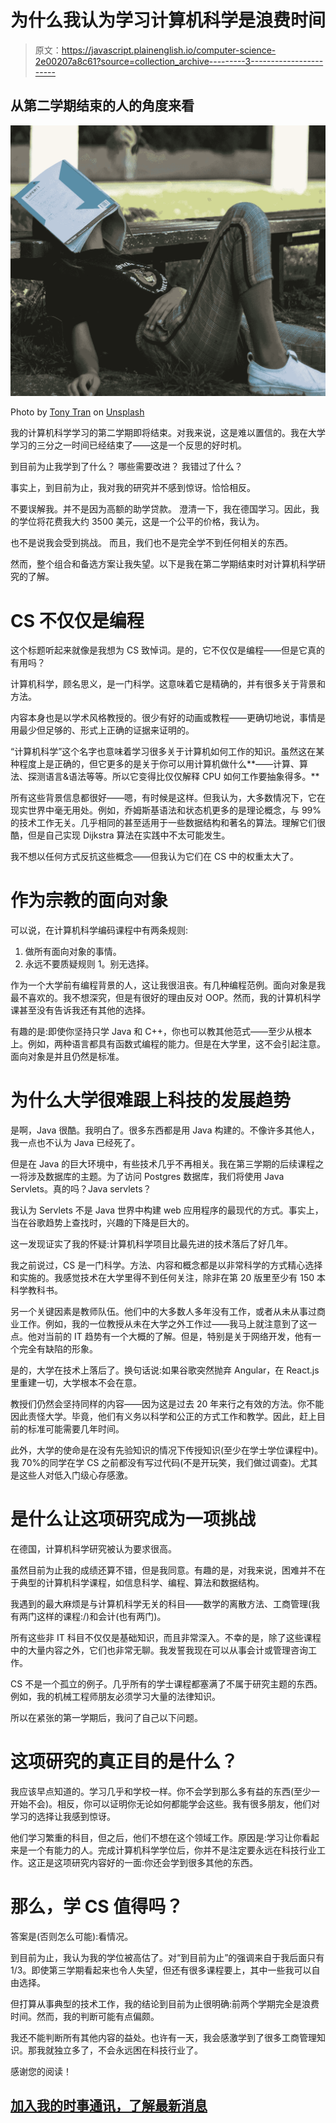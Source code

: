 # 为什么我认为学习计算机科学是浪费时间

> 原文：<https://javascript.plainenglish.io/computer-science-2e00207a8c61?source=collection_archive---------3----------------------->

## 从第二学期结束的人的角度来看

![](img/6031a6c3a70b385c70e7336aac12b612.png)

Photo by [Tony Tran](https://unsplash.com/@tonny_tran?utm_source=medium&utm_medium=referral) on [Unsplash](https://unsplash.com?utm_source=medium&utm_medium=referral)

我的计算机科学学习的第二学期即将结束。对我来说，这是难以置信的。我在大学学习的三分之一时间已经结束了——这是一个反思的好时机。

到目前为止我学到了什么？
哪些需要改进？
我错过了什么？

事实上，到目前为止，我对我的研究并不感到惊讶。恰恰相反。

不要误解我。并不是因为高额的助学贷款。
澄清一下，我在德国学习。因此，我的学位将花费我大约 3500 美元，这是一个公平的价格，我认为。

也不是说我会受到挑战。
而且，我们也不是完全学不到任何相关的东西。

然而，整个组合和备选方案让我失望。以下是我在第二学期结束时对计算机科学研究的了解。

# CS 不仅仅是编程

这个标题听起来就像是我想为 CS 致悼词。是的，它不仅仅是编程——但是它真的有用吗？

计算机科学，顾名思义，是一门科学。这意味着它是精确的，并有很多关于背景和方法。

内容本身也是以学术风格教授的。很少有好的动画或教程——更确切地说，事情是用最少但足够的、形式上正确的证据来证明的。

“计算机科学”这个名字也意味着学习很多关于计算机如何工作的知识。虽然这在某种程度上是正确的，但它更多的是关于你可以用计算机做什么**——计算、算法、探测语言&语法等等。所以它变得比仅仅解释 CPU 如何工作要抽象得多。**

所有这些背景信息都很好——嗯，有时候是这样。但我认为，大多数情况下，它在现实世界中毫无用处。例如，乔姆斯基语法和状态机更多的是理论概念，与 99%的技术工作无关。几乎相同的甚至适用于一些数据结构和著名的算法。理解它们很酷，但是自己实现 Dijkstra 算法在实践中不太可能发生。

我不想以任何方式反抗这些概念——但我认为它们在 CS 中的权重太大了。

# 作为宗教的面向对象

可以说，在计算机科学编码课程中有两条规则:

1.  做所有面向对象的事情。
2.  永远不要质疑规则 1。别无选择。

作为一个大学前有编程背景的人，这让我很沮丧。有几种编程范例。面向对象是我最不喜欢的。我不想深究，但是有很好的理由反对 OOP。然而，我的计算机科学课甚至没有告诉我还有其他的选择。

有趣的是:即使你坚持只学 Java 和 C++，你也可以教其他范式——至少从根本上。例如，两种语言都具有函数式编程的能力。但是在大学里，这不会引起注意。面向对象是并且仍然是标准。

# 为什么大学很难跟上科技的发展趋势

是啊，Java 很酷。我明白了。很多东西都是用 Java 构建的。不像许多其他人，我一点也不认为 Java 已经死了。

但是在 Java 的巨大环境中，有些技术几乎不再相关。我在第三学期的后续课程之一将涉及数据库的主题。为了访问 Postgres 数据库，我们将使用 Java Servlets。真的吗？Java servlets？

我认为 Servlets 不是 Java 世界中构建 web 应用程序的最现代的方式。事实上，当在谷歌趋势上查找时，兴趣的下降是巨大的。

这一发现证实了我的怀疑:计算机科学项目比最先进的技术落后了好几年。

我之前说过，CS 是一门科学。方法、内容和概念都是以非常科学的方式精心选择和实施的。我感觉技术在大学里得不到任何关注，除非在第 20 版里至少有 150 本科学教科书。

另一个关键因素是教师队伍。他们中的大多数人多年没有工作，或者从未从事过商业工作。例如，我的一位教授从未在大学之外工作过——我马上就注意到了这一点。他对当前的 IT 趋势有一个大概的了解。但是，特别是关于网络开发，他有一个完全有缺陷的形象。

是的，大学在技术上落后了。换句话说:如果谷歌突然抛弃 Angular，在 React.js 里重建一切，大学根本不会在意。

教授们仍然会坚持同样的内容——因为这是过去 20 年来行之有效的方法。你不能因此责怪大学。毕竟，他们有义务以科学和公正的方式工作和教学。因此，赶上目前的标准可能需要几年时间。

此外，大学的使命是在没有先验知识的情况下传授知识(至少在学士学位课程中)。我 70%的同学在学 CS 之前都没有写过代码(不是开玩笑，我们做过调查)。尤其是这些人对低入门级心存感激。

# 是什么让这项研究成为一项挑战

在德国，计算机科学研究被认为要求很高。

虽然目前为止我的成绩还算不错，但是我同意。有趣的是，对我来说，困难并不在于典型的计算机科学课程，如信息科学、编程、算法和数据结构。

我遇到的最大麻烦是与计算机科学无关的科目——数学的离散方法、工商管理(我有两门这样的课程:/)和会计(也有两门)。

所有这些非 IT 科目不仅仅是基础知识，而且非常深入。不幸的是，除了这些课程中的大量内容之外，它们也非常无聊。我发誓我现在可以从事会计或管理咨询工作。

CS 不是一个孤立的例子。几乎所有的学士课程都塞满了不属于研究主题的东西。例如，我的机械工程师朋友必须学习大量的法律知识。

所以在紧张的第一学期后，我问了自己以下问题。

# 这项研究的真正目的是什么？

我应该早点知道的。学习几乎和学校一样。你不会学到那么多有益的东西(至少一开始不会)。相反，你可以证明你无论如何都能学会这些。我有很多朋友，他们对学习的选择让我感到惊讶。

他们学习繁重的科目，但之后，他们不想在这个领域工作。原因是:学习让你看起来是一个有能力的人。完成计算机科学学位后，你并不是注定要永远在科技行业工作。这正是这项研究内容好的一面:你还会学到很多其他的东西。

# 那么，学 CS 值得吗？

答案是(否则怎么可能):看情况。

到目前为止，我认为我的学位被高估了。对“到目前为止”的强调来自于我后面只有 1/3。即使第三学期看起来也令人失望，但还有很多课程要上，其中一些我可以自由选择。

但打算从事典型的技术工作，我的结论到目前为止很明确:前两个学期完全是浪费时间。然而，我的判断可能有点偏颇。

我还不能判断所有其他内容的益处。也许有一天，我会感激学到了很多工商管理知识。那我就独立多了，不会永远困在科技行业了。

感谢您的阅读！

## [加入我的时事通讯，了解最新消息](http://eepurl.com/hacY0v)